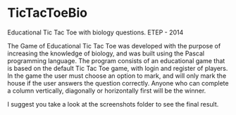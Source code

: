 # TicTacToeBio
Educational Tic Tac Toe with biology questions. ETEP - 2014

The Game of Educational Tic Tac Toe was developed with the purpose of increasing the knowledge of biology, and was built using the Pascal programming language. The program consists of an educational game that is based on the default Tic Tac Toe game, with login and register of players. 
In the game the user must choose an option to mark, and will only mark the house if the user answers the question correctly. Anyone who can complete a column vertically, diagonally or horizontally first will be the winner.

I suggest you take a look at the screenshots folder to see the final result.
